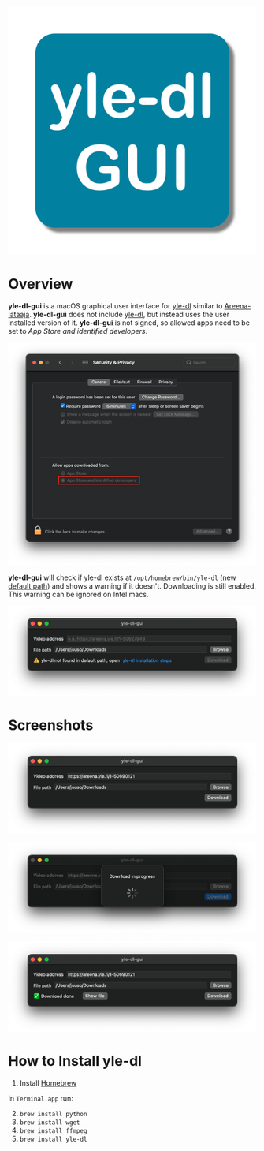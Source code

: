![Logo](icon.png)

# Overview
**yle-dl-gui** is a macOS graphical user interface for [yle-dl](https://github.com/aajanki/yle-dl) similar to [Areena-lataaja](https://simopot.github.io/areena/). **yle-dl-gui** does not include [yle-dl](https://github.com/aajanki/yle-dl), but instead uses the user installed version of it. **yle-dl-gui** is not signed, so allowed apps need to be set to *App Store and identified developers*.

![Security & Privacy Preferences](settings.png)

**yle-dl-gui** will check if [yle-dl](https://github.com/aajanki/yle-dl) exists at `/opt/homebrew/bin/yle-dl` ([new default path](https://docs.brew.sh/FAQ#why-should-i-install-homebrew-in-the-default-location)) and shows a warning if it doesn't. Downloading is still enabled. This warning can be ignored on Intel macs.

![Missing yle-dl Warning](missing_yle-dl.png)

# Screenshots
![Ready to download](ready_to_download.png)

![Download in progress](download_in_progress.png)

![Download done](download_done.png)

# How to Install yle-dl
1. Install [Homebrew](https://brew.sh)

In `Terminal.app` run:

2. `brew install python`
3. `brew install wget`
4. `brew install ffmpeg`
5. `brew install yle-dl`
